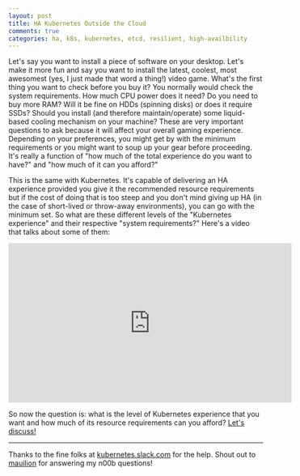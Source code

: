 ```yaml
---
layout: post
title: HA Kubernetes Outside the Cloud
comments: true
categories: ha, k8s, kubernetes, etcd, resilient, high-availbility
---
```


Let's say you want to install a piece of software on your desktop. Let's
make it more fun and say you want to install the latest, coolest, most
awesomest (yes, I just made that word a thing!) video game. What's the
first thing you want to check before you buy it? You normally would check
the system requirements. How much CPU power does it need? Do you need to
buy more RAM? Will it be fine on HDDs (spinning disks) or does it require
SSDs? Should you install (and therefore maintain/operate) some liquid-based
cooling mechanism on your machine? These are very important questions to
ask because it will affect your overall gaming experience. Depending on
your preferences, you might get by with the minimum requirements or you
might want to soup up your gear before proceeding. It's really a function
of "how much of the total experience do you want to have?" and "how much
of it can you afford?"
 
This is the same with Kubernetes. It's capable of delivering an HA
experience provided you give it the recommended resource requirements
but if the cost of doing that is too steep and you don't mind giving up
HA (in the case of short-lived or throw-away environments), you can go
with the minimum set. So what are these different levels of the
"Kubernetes experience" and their respective "system requirements?"
Here's a video that talks about some of them:

<iframe width="560" height="315" src="https://www.youtube.com/embed/gu3XJ5l2XxM" frameborder="0" allowfullscreen></iframe>

So now the question is: what is the level of Kubernetes experience that
you want and how much of its resource requirements can you afford? 
[Let's discuss!](https://github.com/relaxdiego/relaxdiego.github.com/issues/12)

---

Thanks to the fine folks at [kubernetes.slack.com](https://kubernetes.slack.com)
for the help. Shout out to [mauilion](https://kubernetes.slack.com/team/mauilion)
for answering my n00b questions!
